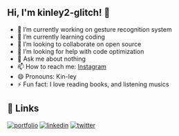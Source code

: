 ## Hi, I'm kinley2-glitch! 👋

- 🔭 I’m currently working on gesture recognition system
- 🌱 I’m currently learning coding
- 👯 I’m looking to collaborate on open source
- 🤔 I’m looking for help with code optimization
- 💬 Ask me about nothing
- 📫 How to reach me: [Instagram](https://www.instagram.com/kinley_120801/)
- 😄 Pronouns: Kin-ley
- ⚡ Fun fact: I love reading books, and listening musics

## 🔗 Links
[![portfolio](https://img.shields.io/badge/my_portfolio-000?style=for-the-badge&logo=ko-fi&logoColor=white)](https://katherinempeterson.com/)
[![linkedin](https://img.shields.io/badge/linkedin-0A66C2?style=for-the-badge&logo=linkedin&logoColor=white)](https://www.linkedin.com/)
[![twitter](https://img.shields.io/badge/twitter-1DA1F2?style=for-the-badge&logo=twitter&logoColor=white)](https://twitter.com/)

